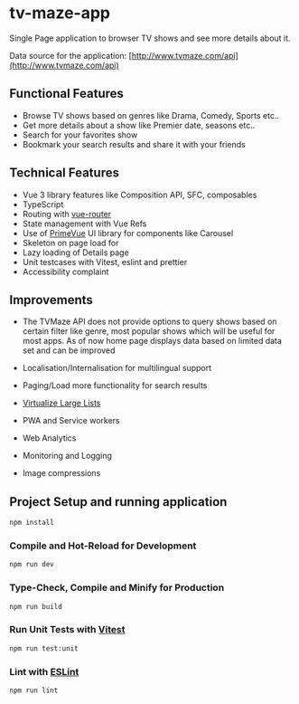 # tv-maze-app

Single Page application to browser TV shows and see more details about it.

Data source for the application: [http://www.tvmaze.com/api](http://www.tvmaze.com/api)
## Functional Features

- Browse TV shows based on genres like Drama, Comedy, Sports etc..
- Get more details about a show like Premier date, seasons etc..
- Search for your favorites show
- Bookmark your search results and share it with your friends

## Technical Features

- Vue 3 library features like Composition API, SFC, composables
- TypeScript
- Routing with [vue-router](https://router.vuejs.org/)
- State management with Vue Refs
- Use of [PrimeVue](https://www.primefaces.org/primevue/) UI library for components like Carousel
- Skeleton on page load for
- Lazy loading of Details page
- Unit testcases with Vitest, eslint and prettier
- Accessibility complaint

## Improvements

- The TVMaze API does not provide options to query shows based on certain filter like genre, most popular shows which will be useful for most apps. As of now home page displays data based on limited data set and can be improved
- Localisation/Internalisation for multilingual support
- Paging/Load more functionality for search results

- [Virtualize Large Lists](https://vuejs.org/guide/best-practices/performance.html#virtualize-large-lists)
- PWA and Service workers
- Web Analytics
- Monitoring and Logging
- Image compressions

## Project Setup and running application

```sh
npm install
```

### Compile and Hot-Reload for Development

```sh
npm run dev
```

### Type-Check, Compile and Minify for Production

```sh
npm run build
```

### Run Unit Tests with [Vitest](https://vitest.dev/)

```sh
npm run test:unit
```

### Lint with [ESLint](https://eslint.org/)

```sh
npm run lint
```

